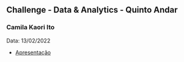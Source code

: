 ## Challenge - Data & Analytics - Quinto Andar
### Camila Kaori Ito
Data: 13/02/2022

-  [Apresentação](./Case_Camila_Ito.pptx)
